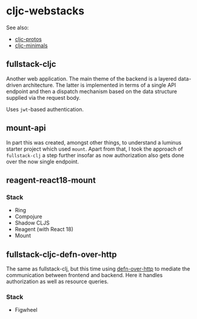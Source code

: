 # cljc-webstacks

See also:

- [cljc-protos](https://github.com/eighttrigrams/cljc-protos)
- [cljc-minimals](https://github.com/eighttrigrams/cljc-minimals)

## fullstack-cljc

Another web application. The main theme of the backend is a layered data-driven architecture. The latter is implemented in terms of a single API endpoint and then a dispatch mechanism based on the data structure supplied via the request body. 

Uses `jwt`-based authentication.

## mount-api

In part this was created, amongst other things, to understand a luminus starter project which used `mount`. 
Apart from that, I took the approach of `fullstack-clj` a step further insofar as
now authorization also gets done over the now single endpoint.

## reagent-react18-mount

### Stack

- Ring
- Compojure
- Shadow CLJS
- Reagent (with React 18)
- Mount

## fullstack-cljc-defn-over-http

The same as fullstack-clj, but this time using [defn-over-http](https://github.com/eighttrigrams/defn-over-http)
to mediate the communication between frontend and backend. Here it handles authorization as well as resource queries.

### Stack

- Figwheel

